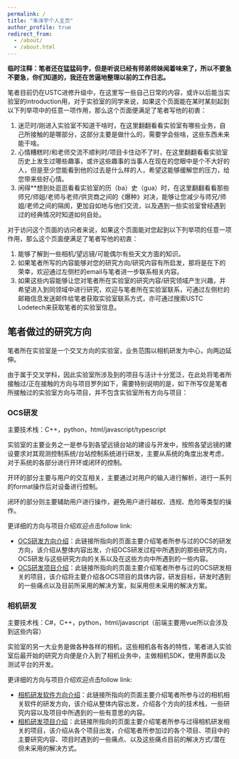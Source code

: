 ```yaml
---
permalink: /
title: "朱泽宇个人主页"
author_profile: true
redirect_from: 
  - /about/
  - /about.html
---
```


**临时注释：笔者还在猛猛码字，但是听说已经有师弟师妹闻着味来了，所以不要急不要急，你们知道的，我还在苦逼地整理以前的工作日志。**

笔者目前仍在USTC进修升级中，在这里写一些自己日常的内容，或许以后能当实验室的introduction用，对于实验室的同学来说，如果这个页面能在某时某刻起到以下列举项中的任意一项作用，那么这个页面便满足了笔者写他的初衷：

1. 迷茫时/刚进入实验室不知道干啥时，在这里翻翻看看实验室有哪些业务，自己所接触的是哪部分，这部分主要是做什么的，需要学会些啥，这些东西未来能干啥。
2. 心情糟糕时/和老师交流不顺利时/项目卡住动不了时，在这里翻翻看看实验室历史上发生过哪些趣事，或许这些趣事的当事人在现在的您眼中是个不大好的人，但是至少您能看到他的过去是什么样的人，希望这能够缓解您的压力，给您带来些好心情。
3. 闲得**想到处逛逛看看实验室的历（ba）史（gua）时，在这里翻翻看看那些师兄/师姐/老师与老师/供货商之间的《爆种》对决，能够让您减少与师兄/师姐/老师之间的隔阂，更加自如地与他们交流，以及遇到一些实验室曾经遇到过的经典情况时知道如何自处。

对于访问这个页面的访问者来说，如果这个页面能对您起到以下列举项的任意一项作用，那么这个页面便满足了笔者写他的初衷：

1. 能够了解到一些相机/望远镜/可能偶尔有些天文方面的知识。
2. 如果笔者所写的内容能够对您的研究方向/研究内容有所启发，那将是在下的荣幸，欢迎通过左侧栏的email与笔者进一步联系相关内容。
3. 如果这些内容能够让您对笔者所在实验室的研究内容/研究领域产生兴趣，并希望进入到同领域中进行研究，欢迎与笔者所在实验室联系，可通过左侧栏的邮箱信息发送邮件给笔者获取实验室联系方式，亦可通过搜索USTC Lodetech来获取笔者的实验室信息。

## 笔者做过的研究方向

笔者所在实验室是一个交叉方向的实验室，业务范围以相机研发为中心，向两边延伸。

由于属于交叉学科，因此实验室所涉及到的项目与活计十分宽泛，在此处将笔者所接触过/正在接触的方向与项目罗列如下，需要特别说明的是，如下所写仅是笔者所接触过的实验室方向与项目，并不包含实验室所有方向与项目：

### OCS研发

主要技术栈：C++，python，html/javascript/typescript

实验室的主要业务之一是参与到各望远镜台站的建设与开发中，按照各望远镜的建设要求对其观测控制系统/台站控制系统进行研发，主要从系统的角度出发考虑，对于系统的各部分进行开环或闭环的控制。

开环的部分主要与用户的交互相关，主要通过对用户的输入进行解析，进行一系列的format操作后对设备进行控制。

闭环的部分则主要辅助用户进行操作，避免用户进行越权、违规、危险等类型的操作。

更详细的方向与项目介绍欢迎点击follow link:

+ [OCS研发方向介绍](./research_direction_introduction.md#ocs_research_direction)：此链接所指向的页面主要介绍笔者所参与过的OCS的研发方向，该介绍从整体内容出发，介绍OCS研发过程中所遇到的那些研究方向，OCS研发与这些研究方向的关系以及在这些方向中所遇到的一些内容。
+ [OCS研发项目介绍](./research_project_introduction.md#ocs_research_project)：此链接所指向的页面主要介绍笔者所参与过的OCS研发相关的项目，该介绍将主要介绍各OCS项目的具体内容，研发目标，研发时遇到的一些痛点以及目前所采用的解决方案，拟采用但未采用的解决方案。

### 相机研发

主要技术栈：C#，C++，python，html/javascript（前端主要用vue所以会涉及到这些内容）

实验室的另一大业务是做各种各样的相机，这些相机各有各的特性，笔者进入实验室后最开始的研究方向便是介入到了相机业务中，主做相机SDK，使用界面以及测试平台的开发。

更详细的方向与项目介绍欢迎点击follow link:

+ [相机研发软件方向介绍](./research_direction_introduction.md#camera_research_direction)：此链接所指向的页面主要介绍笔者所参与过的相机相关软件的研发方向，该介绍从整体内容出发，介绍各个方向的技术栈，一些研究内容以及项目中所遇到的一些有意思的内容。
+ [相机研发项目介绍](./research_project_introduction.md#camera_research_project)：此链接所指向的页面主要介绍笔者所参与过得相机研发相关的项目，该介绍从各个项目出发，介绍笔者所参加过的各个项目、项目中的主要研究内容、项目时遇到的一些痛点、以及这些痛点目前的解决方式/潜在但未采用的解决方式。
